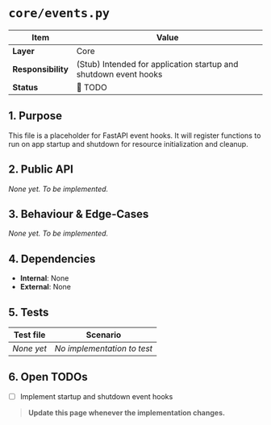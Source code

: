 <!-- filepath: c:\Users\00010654\Documents\Git\ReViewPoint\docs\backend\core\events.md -->

# `core/events.py`

| Item               | Value                                                            |
| ------------------ | ---------------------------------------------------------------- |
| **Layer**          | Core                                                             |
| **Responsibility** | (Stub) Intended for application startup and shutdown event hooks |
| **Status**         | 🔴 TODO                                                          |

## 1. Purpose

This file is a placeholder for FastAPI event hooks. It will register functions to run on app startup and shutdown for resource initialization and cleanup.

## 2. Public API

_None yet. To be implemented._

## 3. Behaviour & Edge-Cases

_None yet. To be implemented._

## 4. Dependencies

- **Internal**: None
- **External**: None

## 5. Tests

| Test file  | Scenario                    |
| ---------- | --------------------------- |
| _None yet_ | _No implementation to test_ |

## 6. Open TODOs

- [ ] Implement startup and shutdown event hooks

> **Update this page whenever the implementation changes.**
